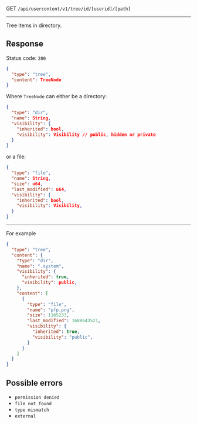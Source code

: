GET `/api/usercontent/v1/tree/id/[userid]/[path]`

---

Tree items in directory.

## Response

Status code: `200`

```json
{
  "type": "tree",
  "content": TreeNode
}
```

Where `TreeNode` can either be a directory:

```json
{
  "type": "dir",
  "name": String,
  "visibility": {
    "inherited": bool,
    "visibility": Visibility // public, hidden or private
  }
}
```

or a file:

```json
{
  "type": "file",
  "name": String,
  "size": u64,
  "last_modified": u64,
  "visibility": {
    "inherited": bool,
    "visibility": Visibility,
  }
}
```

---

For example

```json
{
  "type": "tree",
  "content": {
    "type": "dir",
    "name": ".system",
    "visibility": {
      "inherited": true,
      "visibility": public,
    },
    "content": [
      {
        "type": "file",
        "name": "pfp.png",
        "size": 1165233,
        "last_modified": 1688643521,
        "visibility": {
          "inherited": true,
          "visibility": "public",
        }
      }
    ]
  }
}
```

## Possible errors

- `permission denied`
- `file not found`
- `type mismatch`
- `external`
